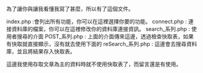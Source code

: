 為了讓你與讓我看懂我寫了甚麼，所以有了這個文件。

index.php :會列出所有功能，你可以在這裡選擇你要的功能。
connect.php : 連接資料庫的檔案，你可以在這裡修改你的資料庫連接資訊。
search_系列.php : 使用者搜尋的介面
POST_系列.php : 上面的介面傳來這邊，透過檢查快取表，如果有快取就直接顯示，沒有就去使用下面的
reSearch_系列.php : 這邊會去搜尋資料庫，並且將結果存入快取表。

這邊我使用存取文章為主的資料時就不使用快取表了，而留言還是有使用。

